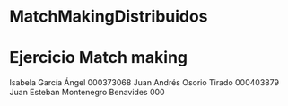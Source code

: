 # MatchMakingDistribuidos
# Ejercicio Match making 
Isabela García Ángel 000373068
Juan Andrés Osorio Tirado 000403879
Juan Esteban Montenegro Benavides 000
